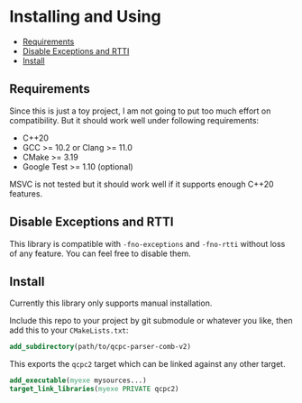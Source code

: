 # Installing and Using

- [Requirements](#requirements)
- [Disable Exceptions and RTTI](#disable-exceptions-and-rtti)
- [Install](#install)

## Requirements

Since this is just a toy project, I am not going to put too much effort on
compatibility. But it should work well under following requirements:

- C++20
- GCC >= 10.2 or Clang >= 11.0
- CMake >= 3.19
- Google Test >= 1.10 (optional)

MSVC is not tested but it should work well if it supports enough C++20
features.

## Disable Exceptions and RTTI

This library is compatible with `-fno-exceptions` and `-fno-rtti` without
loss of any feature. You can feel free to disable them.

## Install

Currently this library only supports manual installation.

Include this repo to your project by git submodule or whatever you like,
then add this to your `CMakeLists.txt`:

```cmake
add_subdirectory(path/to/qcpc-parser-comb-v2)
```

This exports the `qcpc2` target which can be linked against any other target.

```cmake
add_executable(myexe mysources...)
target_link_libraries(myexe PRIVATE qcpc2)
```
